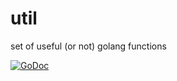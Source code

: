 # util
set of useful (or not) golang functions

[![GoDoc](https://godoc.org/github.com/Wookesh/util?status.svg)](http://godoc.org/github.com/Wookesh/util)
